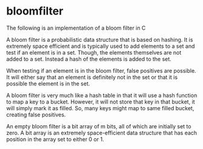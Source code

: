 # bloomfilter

The following is an implementation of a bloom filter in C

A bloom filter is a probabilistic data structure that is based on hashing. It is extremely space efficient and is typically used to add elements
to a set and test if an element is in a set. Though, the elements themselves are not added to a set. Instead a hash of the elements is added to the set.

When testing if an element is in the bloom filter, false positives are possible. It will either say that an element is definitely not in the set or that it is possible the element is in the set.

A bloom filter is very much like a hash table in that it will use a hash function to map a key to a bucket. However, it will not store that key in that bucket, 
it will simply mark it as filled.  So, many keys might map to same filled bucket, creating false positives.

An empty bloom filter is a bit array of m bits, all of which are initially set to zero. A bit array is an extremely space-efficient data structure that has each 
position in the array set to either 0 or 1.
